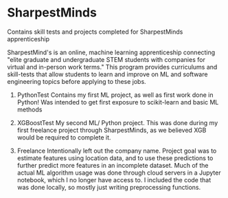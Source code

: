 # SharpestMinds
Contains skill tests and projects completed for SharpestMinds apprenticeship

SharpestMind's is an online, machine learning apprenticeship connecting "elite graduate and undergraduate STEM students with companies for virtual and in-person work terms."
This program provides curriculums and skill-tests that allow students to learn and improve on ML and software engineering topics before applying to these jobs.

1. PythonTest
    Contains my first ML project, as well as first work done in Python!
    Was intended to get first exposure to scikit-learn and basic ML methods

2. XGBoostTest
    My second ML/ Python project.
    This was done during my first freelance project through SharpestMinds, as we believed XGB would be required to complete it.
    
3. Freelance
    Intentionally left out the company name.
    Project goal was to estimate features using location data, and to use these predictions to further predict more features in an incomplete dataset.
    Much of the actual ML algorithm usage was done through cloud servers in a Jupyter notebook, which I no longer have access to. I included the code that was done locally, so mostly just writing preprocessing functions.
